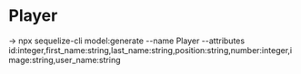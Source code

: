 # Player
→ npx sequelize-cli model:generate --name Player --attributes id:integer,first_name:string,last_name:string,position:string,number:integer,image:string,user_name:string
